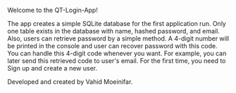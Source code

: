 Welcome to the QT-Login-App!

The app creates a simple SQLite database for the first application run. Only one table exists in the database with name, hashed password, and email. Also, users can retrieve password by a simple method. A 4-digit number will be printed in the console and user can recover password with this code. You can handle this 4-digit code whenever you want. For example, you can later send this retrieved code to user's email. For the first time, you need to Sign up and create a new user.

Developed and created by Vahid Moeinifar.